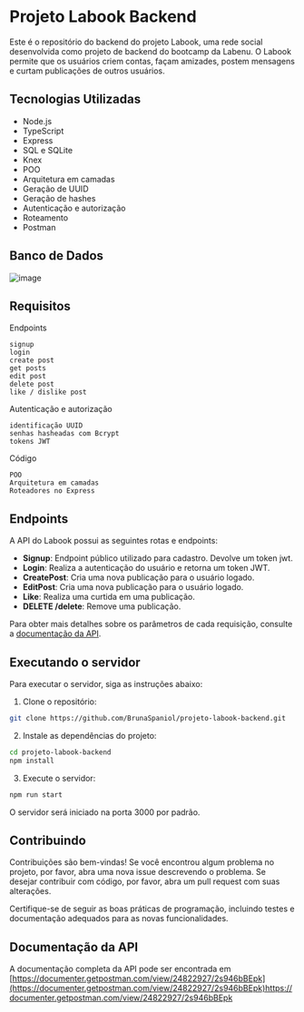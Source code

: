 # Projeto Labook Backend

Este é o repositório do backend do projeto Labook, uma rede social desenvolvida como projeto de backend do bootcamp da Labenu. O Labook permite que os usuários criem contas, façam amizades, postem mensagens e curtam publicações de outros usuários.

## Tecnologias Utilizadas

- Node.js
- TypeScript
- Express
- SQL e SQLite
- Knex
- POO
- Arquitetura em camadas
- Geração de UUID
- Geração de hashes
- Autenticação e autorização
- Roteamento
- Postman

## Banco de Dados

![image](https://github.com/BrunaSpaniol/projeto-labook-backend-/assets/69273378/df7d3e87-8487-4f78-b404-d1823e643f9c)

## Requisitos



Endpoints

    signup
    login
    create post
    get posts
    edit post
    delete post
    like / dislike post

Autenticação e autorização

    identificação UUID
    senhas hasheadas com Bcrypt
    tokens JWT

Código

    POO
    Arquitetura em camadas
    Roteadores no Express
    

## Endpoints

A API do Labook possui as seguintes rotas e endpoints:

- **Signup**: Endpoint público utilizado para cadastro. Devolve um token jwt.
- **Login**: Realiza a autenticação do usuário e retorna um token JWT.
- **CreatePost**: Cria uma nova publicação para o usuário logado.
- **EditPost**: Cria uma nova publicação para o usuário logado.
- **Like**: Realiza uma curtida em uma publicação.
- **DELETE /delete**: Remove uma publicação.

Para obter mais detalhes sobre os parâmetros de cada requisição, consulte a [documentação da API](https://documenter.getpostman.com/view/14310239/U16nMj4v).

## Executando o servidor

Para executar o servidor, siga as instruções abaixo:

1. Clone o repositório:

```bash
git clone https://github.com/BrunaSpaniol/projeto-labook-backend.git
```

2. Instale as dependências do projeto:

```bash
cd projeto-labook-backend
npm install
```

3. Execute o servidor:

```bash
npm run start
```

O servidor será iniciado na porta 3000 por padrão.


## Contribuindo

Contribuições são bem-vindas! Se você encontrou algum problema no projeto, por favor, abra uma nova issue descrevendo o problema. Se desejar contribuir com código, por favor, abra um pull request com suas alterações.

Certifique-se de seguir as boas práticas de programação, incluindo testes e documentação adequados para as novas funcionalidades.


## Documentação da API

A documentação completa da API pode ser encontrada em [https://documenter.getpostman.com/view/24822927/2s946bBEpk](https://documenter.getpostman.com/view/24822927/2s946bBEpk)https://documenter.getpostman.com/view/24822927/2s946bBEpk

